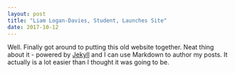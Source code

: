 ```yaml
---
layout: post
title: "Liam Logan-Davies, Student, Launches Site"
date: 2017-10-12
---
```


Well. Finally got around to putting this old website together. Neat thing about it - powered by [Jekyll](http://jekyllrb.com) and I can use Markdown to author my posts. It actually is a lot easier than I thought it was going to be.